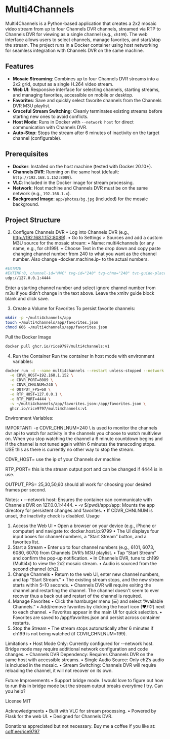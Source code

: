 # Multi4Channels

Multi4Channels is a Python-based application that creates a 2x2 mosaic video stream from up to four Channels DVR channels, streamed via RTP to Channels DVR for viewing as a single channel (e.g., `ch199`). The web interface allows users to select channels, manage favorites, and start/stop the stream. The project runs in a Docker container using host networking for seamless integration with Channels DVR on the same machine.

## Features
- **Mosaic Streaming**: Combines up to four Channels DVR streams into a 2x2 grid, output as a single H.264 video stream.
- **Web UI**: Responsive interface for selecting channels, starting streams, and managing favorites, accessible on mobile or desktop.
- **Favorites**: Save and quickly select favorite channels from the Channels DVR M3U playlist.
- **Graceful Stream Switching**: Cleanly terminates existing streams before starting new ones to avoid conflicts.
- **Host Mode**: Runs in Docker with `--network host` for direct communication with Channels DVR.
- **Auto-Stop**: Stops the stream after 6 minutes of inactivity on the target channel (configurable).

## Prerequisites
- **Docker**: Installed on the host machine (tested with Docker 20.10+).
- **Channels DVR**: Running on the same host (default: `http://192.168.1.152:8089`).
- **VLC**: Included in the Docker image for stream processing.
- **Network**: Host machine and Channels DVR must be on the same network (e.g., `192.168.1.x`).
- **Background Image**: `app/photos/bg.jpg` (included) for the mosaic background.

## Project Structure


2. Configure Channels DVR
•  Log into Channels DVR (e.g., http://192.168.1.152:8089).
•  Go to Settings > Sources and add a custom M3U source for the mosaic stream:
	•  Name: multi4channels (or any name, e.g., for ch199).
	•  Choose Text in the drop down and copy paste changing channel number from 240 to what you want as the channel number.  Also change -docker.machine.ip- to the actual numbers. 

 ```bash
#EXTM3U
#EXTINF:0, channel-id="M4C" tvg-id="240" tvg-chno="240" tvc-guide-placeholders="7200" tvc-guide-title="Start a Stream At docker.machine.ip:9799..” tvc-guide-description="Visit Multi4Channels Web Page to Start a Stream (docker.machine.ip:9799).” tvc-guide-art="https://i.postimg.cc/xCy2v22X/IMG-3254.png"  tvg-logo="https://i.postimg.cc/xCy2v22X/IMG-3254.png" tvc-guide-stationid="" tvg-name="Multi4Channels" group-title="HD", M4C 
udp://127.0.0.1:4444
 ```
Enter a starting channel number and select ignore channel number from m3u if you didn’t change in the text above. Leave the xmltv guide block blank and click save. 

3. Create a Volume for Favorites 
To persist favorite channels:

```bash
mkdir -p ~/multi4channels/app
touch ~/multi4channels/app/favorites.json
chmod 666 ~/multi4channels/app/favorites.json
```

Pull the Docker Image

```bash
docker pull ghcr.io/rice9797/multi4channels:v1
```

4. Run the Container
Run the container in host mode with environment variables:

``` bash 
docker run -d --name multi4channels --restart unless-stopped --network host \
  -e CDVR_HOST=192.168.1.152 \
  -e CDVR_PORT=8089 \
  -e CDVR_CHNLNUM=240 \
  -e OUTPUT_FPS=60 \
  -e RTP_HOST=127.0.0.1 \
  -e RTP_PORT=4444 \
  -v ~/multi4channels/app/favorites.json:/app/favorites.json \
  ghcr.io/rice9797/multi4channels:v1
```

Environment Variables:

IMPORTANT:   -e CDVR_CHNLNUM=240 \ is used to monitor the channels dvr api to watch for activity in the channels you choose to watch multiview on. When you stop watching the channel a 6 minute countdown begins and if the channel is not tuned again within 6 minutes the transcoding stops. USE this as there is currently no other way to stop the stream. 

CDVR_HOST= use the ip of your Channels dvr machine 

RTP_PORT= this is the stream output port and can be changed if 4444 is in use. 

OUTPUT_FPS= 25,30,50,60 should all work for choosing your desired frames per second. 

Notes:
•  --network host: Ensures the container can communicate with Channels DVR on 127.0.0.1:4444.
•  -v $(pwd)/app:/app: Mounts the app directory for persistent changes and favorites.
•  If CDVR_CHNLNUM is unset, the inactivity check is disabled.
Usage
1. Access the Web UI
•  Open a browser on your device (e.g., iPhone or computer) and navigate to: docker.host.ip:9799
•  The UI displays four input boxes for channel numbers, a “Start Stream” button, and a favorites list.
2. Start a Stream
•  Enter up to four channel numbers (e.g., 6101, 6073, 6080, 6070) from Channels DVR’s M3U playlist.
•  Tap “Start Stream” and confirm the pop-up notification.
•  In Channels DVR, tune to ch199 (Multi4x) to view the 2x2 mosaic stream.
•  Audio is sourced from the second channel (ch2).
3. Change Channels
•  Return to the web UI, enter new channel numbers, and tap “Start Stream.”
•  The existing stream stops, and the new stream starts within 5–10 seconds.
•  Channels DVR will require exiting the channel and restarting the channel. The channel doesn't seem to ever recover thus a back out and restart of the channel is required.
4. Manage Favorites
•  Click the hamburger menu (☰) and select “Available Channels.”
•  Add/remove favorites by clicking the heart icon (♥/♡) next to each channel.
•  Favorites appear in the main UI for quick selection.
•  Favorites are saved to /app/favorites.json and persist across container restarts.
5. Stop the Stream
•  The stream stops automatically after 6 minutes if ch199 is not being watched (if CDVR_CHNLNUM=199).


Limitations
•  Host Mode Only: Currently configured for --network host. Bridge mode may require additional network configuration and code changes. 
•  Channels DVR Dependency: Requires Channels DVR on the same host with accessible streams.
•  Single Audio Source: Only ch2’s audio is included in the mosaic.
•  Stream Switching: Channels DVR will require reloading the channel, it will not recover on its own.

Future Improvements
•  Support bridge mode.  I would love to figure out how to run this in bridge mode but the stream output breaks everytime I try.  Can you help?

License
MIT
	
Acknowledgments
•  Built with VLC for stream processing.
•  Powered by Flask for the web UI.
•  Designed for Channels DVR.

Donations appreciated but not necessary. Buy me a coffee if you like at: [coff.ee/rice9797](https://buymeacoffee.com/rice9797)
